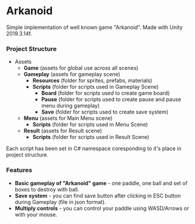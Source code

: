 # Arkanoid
Simple implementation of well known game "Arkanoid". Made with Unity 2019.3.14f.

### Project Structure

- Assets
  - **Game** (assets for global use across all scenes)
  - **Gameplay** (assets for gameplay scene)
    - **Resources** (folder for sprites, prefabs, materials)
    - **Scripts** (folder for scripts used in Gameplay Scene)
      - **Board** (folder for scripts used to create game board)
      - **Pause** (folder for scripts used to create pause and pause menu during gameplay)
      - **Save** (folder for scripts used to create save system)
  - **Menu** (assets for Main Menu scene)
    - **Scripts** (folder for scripts used in Menu Scene)
  - **Result** (assets for Result scene)
    - **Scripts** (folder for scripts used in Result Scene)
  
Each script has been set in C# namespace coresponding to it's place in project structure.

### Features

- **Basic gameplay of "Arkanoid" game** - one paddle, one ball and set of boxes to destroy with ball.
- **Save system** - you can find save button after clicking in ESC button during Gameplay (file in json format).
- **Multiply controls** - you can control your paddle using WASD/Arrows or with your mouse.
